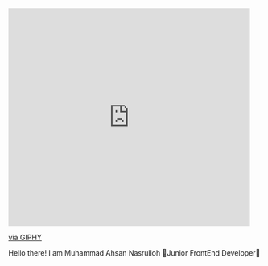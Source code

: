 <iframe src="https://giphy.com/embed/wUZhA056McIdtDcQtW" width="480" height="432" style="" frameBorder="0" class="giphy-embed" allowFullScreen></iframe><p><a href="https://giphy.com/gifs/MickeyMouse-wUZhA056McIdtDcQtW">via GIPHY</a></p>
Hello there! 
I am Muhammad Ahsan Nasrulloh
🙌Junior FrontEnd Developer🙌 

<!---
MuhammadAhsandev/MuhammadAhsandev is a ✨ special ✨ repository because its `README.md` (this file) appears on your GitHub profile.
You can click the Preview link to take a look at your changes.
--->
